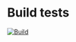 # Build tests

[![Build](https://github.com/Artturin/artturin-build/actions/workflows/build.yml/badge.svg)](https://github.com/Artturin/artturin-build/actions/workflows/build.yml)
